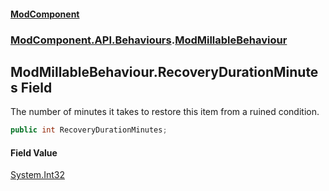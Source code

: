 #### [ModComponent](index.md 'index')
### [ModComponent.API.Behaviours](index.md#ModComponent.API.Behaviours 'ModComponent.API.Behaviours').[ModMillableBehaviour](ModMillableBehaviour.md 'ModComponent.API.Behaviours.ModMillableBehaviour')

## ModMillableBehaviour.RecoveryDurationMinutes Field

The number of minutes it takes to restore this item from a ruined condition.

```csharp
public int RecoveryDurationMinutes;
```

#### Field Value
[System.Int32](https://docs.microsoft.com/en-us/dotnet/api/System.Int32 'System.Int32')